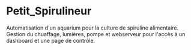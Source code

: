 # Petit_Spirulineur
Automatisation d'un aquarium pour la culture de spiruline alimentaire. Gestion du chuaffage, lumières, pompe et webserveur pour l'accès à un dashboard et une page de contrôle.

